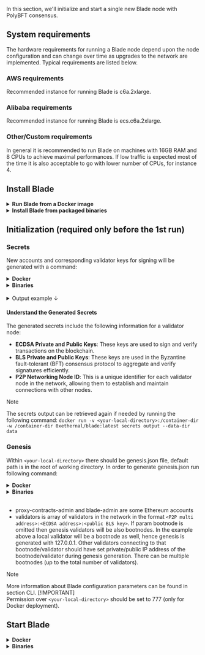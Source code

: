 In this section, we'll initialize and start a single new Blade node with PolyBFT consensus.

## System requirements
The hardware requirements for running a Blade node depend upon the node configuration and can change over time as upgrades to the network are implemented. Typical requirements are listed below.

### AWS requirements
Recommended instance for running Blade is c6a.2xlarge.

### Alibaba requirements
Recommended instance for running Blade is ecs.c6a.2xlarge.

### Other/Custom requirements
In general it is recommended to run Blade on machines with 16GB RAM and 8 CPUs to achieve maximal performances. If low traffic is expected most of the time it is also acceptable to go with lower number of CPUs, for instance 4.

## Install Blade
<details>
<summary><b>Run Blade from a Docker image</b></summary>
<br>
Blade provides a Docker image to run a Blade node in a Docker container. Use this Docker image to run a single Blade node without installing Blade.

#### Prerequisites
* Docker
* Linux or MacOS
> [!NOTE]  
> The Docker image doesn't run on Windows.

#### Pull the image
 ```bash
docker pull 0xethernal/blade:latest
```
</details>

<details>
<summary><b>Install Blade from packaged binaries</b></summary>

#### Linux
Download the Blade packaged binaries. Unpack the downloaded files and change into blade-`<release>` directory. Display Blade command line help to confirm installation from blade-`<release>` directory:
```bash
./blade
```
</details>

## Initialization (required only before the 1st run)
### Secrets
New accounts and corresponding validator keys for signing will be generated with a command:

<details>
<summary><b>Docker</b></summary>

```bash
docker run -v <your-local-directory>:/container-dir -w /container-dir 0xethernal/blade:latest secrets init --data-dir data --insecure
```
</details>

<details>
<summary><b>Binaries</b></summary>

```bash
./blade secrets init --data-dir data --insecure
```
</details>
<br>
<details>
<summary>Output example ↓</summary>

```bash
[WARNING: INSECURE LOCAL SECRETS - SHOULD NOT BE RUN IN PRODUCTION]

[SECRETS GENERATED]
network-key, validator-key, validator-bls-key

[SECRETS INIT]
Public key (address) = 0x61324166B0202DB1E7502924326262274Fa4358F
BLS Public key       = 06d8d9e6af67c28e85ac400b72c2e635e83234f8a380865e050a206554049a222c4792120d84977a6ca669df56ff3a1cf1cfeccddb650e7aacff4ed6c1d4e37b055858209f80117b3c0a6e7a28e456d4caf2270f430f9df2ba37221f23e9bbd313c9ef488e1849cc5c40d18284d019dde5ed86770309b9c24b70ceff6167a6ca
Node ID              = 16Uiu2HAmMYyzK7c649Tnn6XdqFLP7fpPB2QWdck1Ee9vj5a7Nhg8
```
</details>

#### Understand the Generated Secrets

The generated secrets include the following information for a validator node:

- **ECDSA Private and Public Keys**: These keys are used to sign and verify transactions on the blockchain.
- **BLS Private and Public Keys**: These keys are used in the Byzantine fault-tolerant (BFT) consensus protocol to aggregate and verify signatures efficiently.
- **P2P Networking Node ID**: This is a unique identifier for each validator node in the network, allowing them to establish and maintain connections with other nodes.

> [!NOTE]  
> The secrets output can be retrieved again if needed by running the following command: `docker run -v <your-local-directory>:/container-dir -w /container-dir 0xethernal/blade:latest secrets output --data-dir data`

### Genesis
Within `<your-local-directory>` there should be genesis.json file, default path is in the root of working directory. In order to generate genesis.json run following command:

<details>
<summary><b>Docker</b></summary>

```bash
docker run -v <your-local-directory>:/container-dir -w /container-dir 0xethernal/blade:latest genesis --reward-wallet 0xDEADBEEF --premine 0x0000000000000000000000000000000000000000 --proxy-contracts-admin 0x5aaeb6053f3e94c9b9a09f33669435e7ef1beaed --blade-admin 0x61324166B0202DB1E7502924326262274Fa4358F --validators /ip4/127.0.0.1/tcp/1478/p2p/16Uiu2HAmMYyzK7c649Tnn6XdqFLP7fpPB2QWdck1Ee9vj5a7Nhg8:0x61324166B0202DB1E7502924326262274Fa4358F:06d8d9e6af67c28e85ac400b72c2e635e83234f8a380865e050a206554049a222c4792120d84977a6ca669df56ff3a1cf1cfeccddb650e7aacff4ed6c1d4e37b055858209f80117b3c0a6e7a28e456d4caf2270f430f9df2ba37221f23e9bbd313c9ef488e1849cc5c40d18284d019dde5ed86770309b9c24b70ceff6167a6ca
```
</details>
<details>
<summary><b>Binaries</b></summary>

```bash
./blade genesis --reward-wallet 0xDEADBEEF --premine 0x0000000000000000000000000000000000000000 --proxy-contracts-admin 0x5aaeb6053f3e94c9b9a09f33669435e7ef1beaed --blade-admin 0x61324166B0202DB1E7502924326262274Fa4358F --validators /ip4/127.0.0.1/tcp/1478/p2p/16Uiu2HAmMYyzK7c649Tnn6XdqFLP7fpPB2QWdck1Ee9vj5a7Nhg8:0x61324166B0202DB1E7502924326262274Fa4358F:06d8d9e6af67c28e85ac400b72c2e635e83234f8a380865e050a206554049a222c4792120d84977a6ca669df56ff3a1cf1cfeccddb650e7aacff4ed6c1d4e37b055858209f80117b3c0a6e7a28e456d4caf2270f430f9df2ba37221f23e9bbd313c9ef488e1849cc5c40d18284d019dde5ed86770309b9c24b70ceff6167a6ca
```
</details>

<br>

* proxy-contracts-admin and blade-admin are some Ethereum accounts
* validators is array of validators in the network in the format `<P2P multi address>:<ECDSA address>:<public BLS key>`. If param bootnode is omitted then genesis validators will be also bootnodes. In the example above a local validator will be a bootnode as well, hence genesis is generated with 127.0.0.1. Other validators connecting to that bootnode/validator should have set private/public IP address of the bootnode/validator during genesis generation. There can be multiple bootnodes (up to the total number of validators).
> [!NOTE]  
> More information about Blade configuration parameters can be found in section CLI.
> [!IMPORTANT]  
> Permission over `<your-local-directory>` should be set to 777 (only for Docker deployment).

## Start Blade
<details>
<summary><b>Docker</b></summary>
<br>
Default exposed ports are:
* 8545 - json rpc port
* 9632 - grpc
* 1478 - p2p discovery
* 5001 - prometheus

If you don’t have to change default ports start blade with:
```bash
docker run 0xethernal/blade:latest
```

If you want to change ports then start Blade with:
```bash
docker run -p <localportJSON-RPC>:8545 -p <localportGRPC>:9632 -p <localportP2P>:1478 0xethernal/blade:latest
```

Minimal docker command would be
```bash
docker run --name blade -v <your-local-dir>:/container-dir -w /container-dir 0xethernal/blade:latest server --data-dir data
```
* --name is optional and that will be docker container name, otherwise default is used
* -v mounts `<your-local-dir>` as a container directory, container-dir in the example
* -w sets mounted container directory as a working container directory
* --data-dir sets path to data folder within container working directory

### Stop Blade and clean up resources
When done running a node, you can shut down the node container without deleting resources or you can delete the container after stopping it. Run `docker container ls` and `docker volume ls` to get the container and volume names.

To stop a container:
```bash
docker stop <container-name>
```

To delete a container:
```bash
docker rm <container-name>
```
</details>

<details>
<summary><b>Binaries</b></summary>
<br>

Use the blade command with the required command line flags to start a node:
```bash
./blade server --data-dir data
```
</details>
